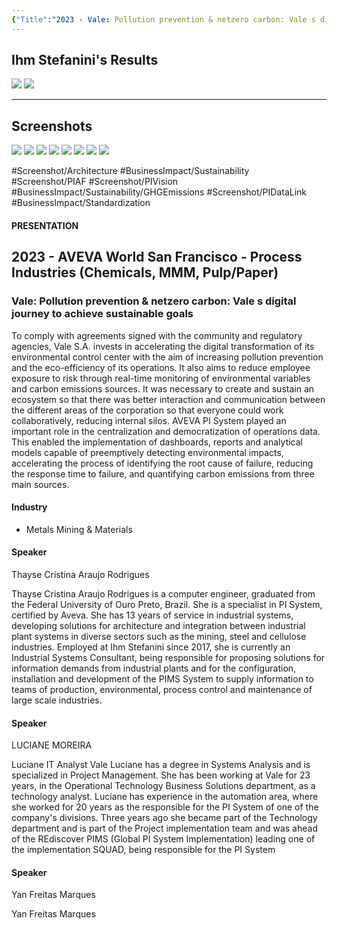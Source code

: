 ```yaml
---
{"Title":"2023 - Vale: Pollution prevention & netzero carbon: Vale s digital journey to achieve sustainable goals","Year":2023,"Industry":"Metals Mining & Materials","URL":"https://resources.osisoft.com/presentations/vale--pollution-prevention-and-netzero-carbon--vale-s-digital-journey-to-achieve-sustainable-goals/","PDF":"https://cdn.osisoft.com/osi/presentations/2023-AVEVA-San-Francisco/UC23NA-2PRI04-Vale-IhmStefanini-Moreira-Rodrigues-Marques-Pollution-prevention-and-netzero-carbon.pdf","Company":"Ihm Stefanini","Keywords":["Sustainability","Standardization"],"Benefits":["-99.9% Data collection time","-99% air quality collection time","-90% deployment time","-27% operators trips"],"dg-publish":true,"permalink":"/aveva/customer-stories/2023/2023-ihm-stefanini-vale-pollution-prevention-and-netzero-carbon-vale-s-digital-journey-to-achieve-sustainable-goals/","dgPassFrontmatter":true}
---
```


## Ihm Stefanini's Results
![](https://i.imgur.com/xnhzz0D.jpg)
![](https://i.imgur.com/9YdjfAH.png)

---
## Screenshots
![](https://i.imgur.com/Z64eg9i.png)
![](https://i.imgur.com/TkdNmd8.png)
![](https://i.imgur.com/yHp02cG.png)
![](https://i.imgur.com/uIFMePG.png)
![](https://i.imgur.com/f2qpP1e.png)
![](https://i.imgur.com/mvw3667.png)
![](https://i.imgur.com/ZCJ7mnv.png)
![](https://i.imgur.com/MaaSDm8.png)

#Screenshot/Architecture #BusinessImpact/Sustainability #Screenshot/PIAF  #Screenshot/PIVision #BusinessImpact/Sustainability/GHGEmissions #Screenshot/PIDataLink #BusinessImpact/Standardization 

#### PRESENTATION

## 2023 - AVEVA World San Francisco - Process Industries (Chemicals, MMM, Pulp/Paper)

### Vale: Pollution prevention & netzero carbon: Vale s digital journey to achieve sustainable goals

To comply with agreements signed with the community and regulatory agencies, Vale S.A. invests in accelerating the digital transformation of its environmental control center with the aim of increasing pollution prevention and the eco-efficiency of its operations. It also aims to reduce employee exposure to risk through real-time monitoring of environmental variables and carbon emissions sources. It was necessary to create and sustain an ecosystem so that there was better interaction and communication between the different areas of the corporation so that everyone could work collaboratively, reducing internal silos. AVEVA PI System played an important role in the centralization and democratization of operations data. This enabled the implementation of dashboards, reports and analytical models capable of preemptively detecting environmental impacts, accelerating the process of identifying the root cause of failure, reducing the response time to failure, and quantifying carbon emissions from three main sources.

#### Industry

- Metals Mining & Materials

#### Speaker

Thayse Cristina Araujo Rodrigues

Thayse Cristina Araujo Rodrigues is a computer engineer, graduated from the Federal University of Ouro Preto, Brazil. She is a specialist in PI System, certified by Aveva. She has 13 years of service in industrial systems, developing solutions for architecture and integration between industrial plant systems in diverse sectors such as the mining, steel and cellulose industries. Employed at Ihm Stefanini since 2017, she is currently an Industrial Systems Consultant, being responsible for proposing solutions for information demands from industrial plants and for the configuration, installation and development of the PIMS System to supply information to teams of production, environmental, process control and maintenance of large scale industries.

#### Speaker

LUCIANE MOREIRA

Luciane IT Analyst Vale Luciane has a degree in Systems Analysis and is specialized in Project Management. She has been working at Vale for 23 years, in the Operational Technology Business Solutions department, as a technology analyst. Luciane has experience in the automation area, where she worked for 20 years as the responsible for the PI System of one of the company's divisions. Three years ago she became part of the Technology department and is part of the Project implementation team and was ahead of the REdiscover PIMS (Global PI System Implementation) leading one of the implementation SQUAD, being responsible for the PI System

#### Speaker

Yan Freitas Marques

Yan Freitas Marques